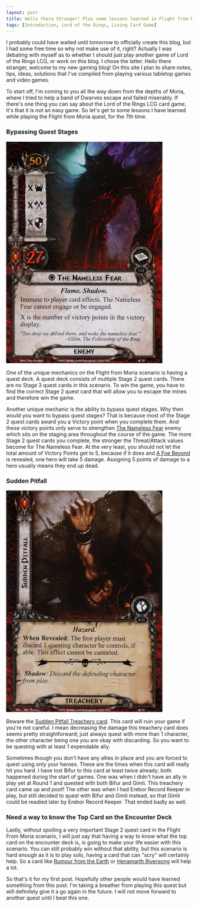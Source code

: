 ```yaml
---
layout: post
title: Hello there Stranger! Plus some lessons learned in Flight from Moria.
tags: [Introduction, Lord of the Rings, Living Card Game]
---
```

I probably could have waited until tomorrow to officially create this blog, but I had some free time so why not make use of it, 
right? Actually I was debating with myself as to whether I should just play another game of Lord of the Rings LCG, or work on 
this blog. I chose the latter. Hello there stranger, welcome to my new gaming blog! On this site I plan to share notes, tips, 
ideas, solutions that I've compiled from playing various tabletop games and video games.

To start off, I'm coming to you all the way down from the depths of Moria, where I tried to help a band of Dwarves escape and 
failed miserably. If there's one thing you can say about the Lord of the Rings LCG card game, it's that it is not an easy game. 
So let's get to some lessons I have learned while playing the Flight from Moria quest, for the 7th time.

### Bypassing Quest Stages

<img src="/images/the-nameless-fear.jpg" class="img-float-left" alt="The Nameless Fear" title="The Nameless Fear">

One of the unique mechanics on the Flight from Moria scenario is having a quest deck. A quest deck consists of multiple Stage 
2 quest cards. There are no Stage 3 quest cards in this scenario. To win the game, you have to find the correct Stage 2 quest 
card that will allow you to escape the mines and therefore win the game.

Another unique mechanic is the ability to bypass quest stages. Why then would you want to bypass quest stages? That is because 
most of the Stage 2 quest cards award you a Victory point when you complete them. And these victory points only serve to 
strengthen [The Nameless Fear](http://hallofbeorn.com/LotR/Details/The-Nameless-Fear-KD) enemy which sits on the staging area 
throughout the course of the game. The more Stage 2 quest cards you complete, the stronger the Threat/Attack values become for 
The Nameless Fear. At the very least, you should not let the total amount of Victory Points get to 5, because if it does and 
[A Foe Beyond](http://hallofbeorn.com/LotR/Details/A-Foe-Beyond-KD) is revealed, one hero will take 5 damage. Assigning 5 
points of damage to a hero usually means they end up dead. 

### Sudden Pitfall

<img src="/images/sudden-pitfall.jpg" class="img-float-right" alt="Sudden Pitfall" title="Sudden Pitfall">

Beware the [Sudden Pitfall Treachery card](http://hallofbeorn.com/LotR/Details/Sudden-Pitfall-KD). This card will ruin your 
game if you're not careful. I mean decreasing the damage this treachery card does seems pretty straightforward; just always 
quest with more than 1 character, the other character being one you are okay with discarding. So you want to be questing with 
at least 1 expendable ally.

Sometimes though you don't have any allies in place and you are forced to quest using only your heroes. These are the times 
when this card will really hit you hard. I have lost Bifur to this card at least twice already; both happened during the start 
of games. One was when I didn't have an ally in play yet at Round 1 and quested with both Bifur and Gimli. This treachery card 
came up and poof! The other was when I had Erebor Record Keeper in play, but still decided to quest with Bifur and Gimli 
instead, so that Gimli could be readied later by Erebor Record Keeper. That ended badly as well.

### Need a way to know the Top Card on the Encounter Deck

Lastly, without spoiling a very important Stage 2 quest card in the Flight From Moria scenario, I will just say that having a way to know what the top card on the encounter deck is, is going to make your life easier with this scenario. You can still probably win without that ability, but this scenario is hard enough as it is to play solo, having a card that can "scry" will certainly help. So a card like [Rumour from the Earth](http://hallofbeorn.com/LotR/Details/Rumour-from-the-Earth-RtM) or 
[Henamarth Riversong](http://hallofbeorn.com/LotR/Details/Henamarth-Riversong-Core) will help a lot.

So that's it for my first post. Hopefully other people would have learned something from this post. I'm taking a breather from playing this quest but will definitely give it a go again in the future. I will not move forward to another quest until I beat this one.
